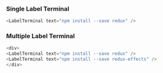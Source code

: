 ### Single Label Terminal ###

```js
<LabelTerminal text="npm install --save redux" />
```

### Multiple Label Terminal ###

```js
<div>
<LabelTerminal text="npm install --save redux" />
<LabelTerminal text="npm install --save redux-effects" />
</div>
```